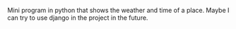 Mini program in python that shows the weather and time of a place. Maybe I can try to use django in the project in the future.
